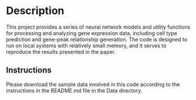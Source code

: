 # Description

This project provides a series of neural network models and utility functions for processing and analyzing gene expression data, including cell type prediction and gene-peak relationship generation. The code is designed to run on local systems with relatively small memory, and it serves to reproduce the results presented in the paper.

## Instructions
Please download the sample data involved in this code according to the instructions in the README.md file in the Data directory.

